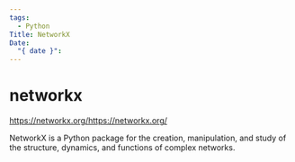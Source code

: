```yaml
---
tags:
  - Python
Title: NetworkX
Date:
  "{ date }":
---
```


# networkx

https://networkx.org/https://networkx.org/

NetworkX is a Python package for the creation, manipulation, and study of the structure, dynamics, and functions of complex networks.
